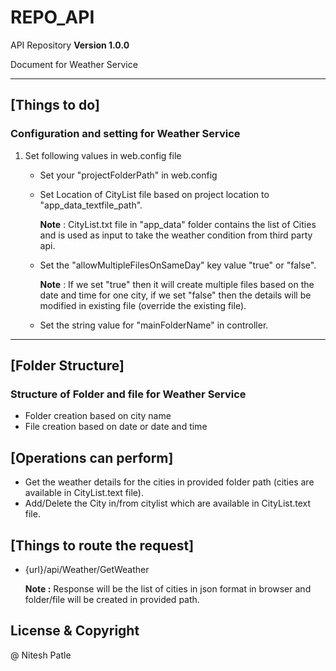 # REPO_API
API Repository
**Version 1.0.0**

Document for Weather Service

---
## [**Things to do**] 
### Configuration and setting for Weather Service
1) Set following values in web.config file

   * Set your "projectFolderPath" in web.config
   
   * Set Location of CityList file based on project location to "app_data_textfile_path".
      
      **Note** : CityList.txt file in "app_data" folder contains the list of Cities and is used as input to take the weather condition
             from third party api.
             
   * Set the "allowMultipleFilesOnSameDay" key value "true" or "false".
 
      **Note** : If we set "true" then it will create multiple files based on the date and time for one city, if we set "false" then
             the details will be modified in existing file (override the existing file).
             
   * Set the string value for "mainFolderName" in controller.
---

## [**Folder Structure**] 
### Structure of Folder and file for Weather Service

* Folder creation based on city name
* File creation based on date or date and time

## [**Operations can perform**]

* Get the weather details for the cities in provided folder path (cities are available in CityList.text file).
* Add/Delete the City in/from citylist which are available in CityList.text file.

## [**Things to route the request**]

* {url}/api/Weather/GetWeather
  
  **Note :** Response will be the list of cities in json format in browser and folder/file will be created in provided path.
  

## License & Copyright

@ Nitesh Patle
